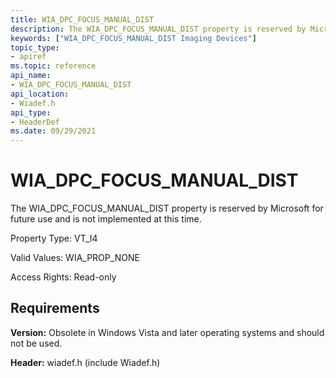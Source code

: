 ```yaml
---
title: WIA_DPC_FOCUS_MANUAL_DIST
description: The WIA_DPC_FOCUS_MANUAL_DIST property is reserved by Microsoft for future use and is not implemented at this time.
keywords: ["WIA_DPC_FOCUS_MANUAL_DIST Imaging Devices"]
topic_type:
- apiref
ms.topic: reference
api_name:
- WIA_DPC_FOCUS_MANUAL_DIST
api_location:
- Wiadef.h
api_type:
- HeaderDef
ms.date: 09/29/2021
---
```


# WIA_DPC_FOCUS_MANUAL_DIST

The WIA_DPC_FOCUS_MANUAL_DIST property is reserved by Microsoft for future use and is not implemented at this time.

Property Type: VT_I4

Valid Values: WIA_PROP_NONE

Access Rights: Read-only

## Requirements

**Version:** Obsolete in Windows Vista and later operating systems and should not be used.

**Header:** wiadef.h (include Wiadef.h)
